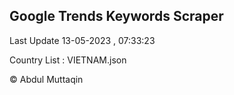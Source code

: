 

## Google Trends Keywords Scraper 
 
Last Update 13-05-2023 , 07:33:23

Country List :
VIETNAM.json



© Abdul Muttaqin 
